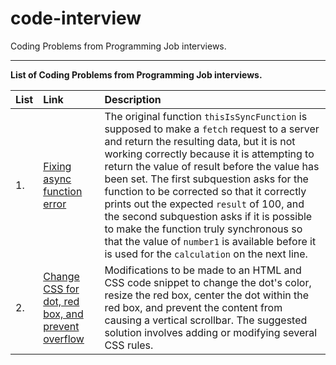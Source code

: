 # code-interview
Coding Problems from Programming Job interviews.

---
__List of Coding Problems from Programming Job interviews.__

| List | Link | Description |
|:--|:-----------|:------------------------------|
| 1. | [Fixing async function error](https://github.com/meliy-meyada/code-interview/blob/main/Q01-coding-interviews-2022.md)| The original function ``thisIsSyncFunction`` is supposed to make a ``fetch`` request to a server and return the resulting data, but it is not working correctly because it is attempting to return the value of result before the value has been set. The first subquestion asks for the function to be corrected so that it correctly prints out the expected ``result`` of 100, and the second subquestion asks if it is possible to make the function truly synchronous so that the value of ``number1`` is available before it is used for the ``calculation`` on the next line. | 
| 2. | [Change CSS for dot, red box, and prevent overflow](https://github.com/meliy-meyada/code-interview/blob/main/Q02-coding-interviews-2022.md)| Modifications to be made to an HTML and CSS code snippet to change the dot's color, resize the red box, center the dot within the red box, and prevent the content from causing a vertical scrollbar. The suggested solution involves adding or modifying several CSS rules. |
